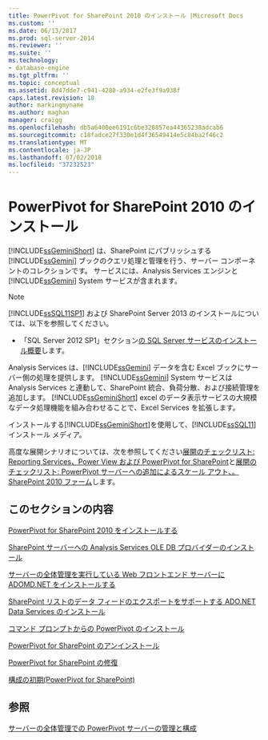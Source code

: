 ```yaml
---
title: PowerPivot for SharePoint 2010 のインストール |Microsoft Docs
ms.custom: ''
ms.date: 06/13/2017
ms.prod: sql-server-2014
ms.reviewer: ''
ms.suite: ''
ms.technology:
- database-engine
ms.tgt_pltfrm: ''
ms.topic: conceptual
ms.assetid: 8d47dde7-c941-4280-a934-e2fe3f9a938f
caps.latest.revision: 18
author: markingmyname
ms.author: maghan
manager: craigg
ms.openlocfilehash: db5a6400ee6191c6be328857ea44365238adcab6
ms.sourcegitcommit: c18fadce27f330e1d4f36549414e5c84ba2f46c2
ms.translationtype: MT
ms.contentlocale: ja-JP
ms.lasthandoff: 07/02/2018
ms.locfileid: "37232523"
---
```

# <a name="powerpivot-for-sharepoint-2010-installation"></a>PowerPivot for SharePoint 2010 のインストール
  [!INCLUDE[ssGeminiShort](../../includes/ssgeminishort-md.md)] は、SharePoint にパブリッシュする [!INCLUDE[ssGemini](../../includes/ssgemini-md.md)] ブックのクエリ処理と管理を行う、サーバー コンポーネントのコレクションです。 サービスには、Analysis Services エンジンと [!INCLUDE[ssGemini](../../includes/ssgemini-md.md)] System サービスが含まれます。  
  
> [!NOTE]  
>  [!INCLUDE[ssSQL11SP1](../../includes/sssql11sp1-md.md)] および SharePoint Server 2013 のインストールについては、以下を参照してください。  
>   
>  -   「SQL Server 2012 SP1」セクション[の SQL Server サービスのインストール概要](../../../2014/sql-server/install/overview-of-sql-server-servicing-installation.md)します。  
  
 Analysis Services は、[!INCLUDE[ssGemini](../../includes/ssgemini-md.md)] データを含む Excel ブックにサーバー側の処理を提供します。 [!INCLUDE[ssGemini](../../includes/ssgemini-md.md)] System サービスは Analysis Services と連動して、SharePoint 統合、負荷分散、および接続管理を追加します。 [!INCLUDE[ssGeminiShort](../../includes/ssgeminishort-md.md)] excel のデータ表示サービスの大規模なデータ処理機能を組み合わせることで、Excel Services を拡張します。  
  
 インストールする[!INCLUDE[ssGeminiShort](../../includes/ssgeminishort-md.md)]を使用して、[!INCLUDE[ssSQL11](../../includes/sssql11-md.md)]インストール メディア。  
  
 高度な展開シナリオについては、次を参照してください[展開のチェックリスト: Reporting Services、Power View および PowerPivot for SharePoint](deployment-checklist-reporting-services-power-view-power-pivot-for-sharepoint.md)と[展開のチェックリスト: PowerPivot サーバーへの追加によるスケール アウト、。SharePoint 2010 ファーム](../../../2014/sql-server/install/deployment-checklist-scale-out-adding-powerpivot-servers-sharepoint-2010-farm.md)します。  
  
## <a name="in-this-section"></a>このセクションの内容  
 [PowerPivot for SharePoint 2010 をインストールする](../../../2014/sql-server/install/install-powerpivot-for-sharepoint-2010.md)  
  
 [SharePoint サーバーへの Analysis Services OLE DB プロバイダーのインストール](../../../2014/sql-server/install/install-the-analysis-services-ole-db-provider-on-sharepoint-servers.md)  
  
 [サーバーの全体管理を実行している Web フロントエンド サーバーに ADOMD.NET をインストールする](../../../2014/sql-server/install/install-adomd-net-on-web-front-end-servers-running-central-administration.md)  
  
 [SharePoint リストのデータ フィードのエクスポートをサポートする ADO.NET Data Services のインストール](../../../2014/sql-server/install/install-ado-net-data-services-to-support-data-feed-exports-of-sharepoint-lists.md)  
  
 [コマンド プロンプトからの PowerPivot のインストール](../../../2014/sql-server/install/install-powerpivot-from-the-command-prompt.md)  
  
 [PowerPivot for SharePoint のアンインストール](../../../2014/sql-server/install/uninstall-power-pivot-for-sharepoint.md)  
  
 [PowerPivot for SharePoint の修復](../../../2014/sql-server/install/repair-powerpivot-for-sharepoint.md)  
  
 [構成の初期&#40;PowerPivot for SharePoint&#41;](../../../2014/sql-server/install/initial-configuration-powerpivot-for-sharepoint.md)  
  
## <a name="see-also"></a>参照  
 [サーバーの全体管理での PowerPivot サーバーの管理と構成](../../analysis-services/power-pivot-sharepoint/power-pivot-server-administration-and-configuration-in-central-administration.md)  
  
  
